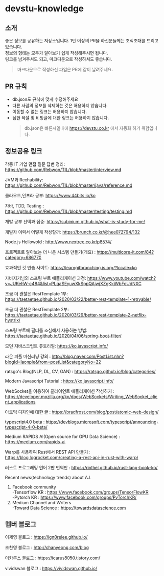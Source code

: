 # devstu-knowledge

## 소개

좋은 정보를 공유하는 저장소입니다.
1번 이상의 PR을 하신분들께는 조직초대를 드리고있습니다.  
정보의 형태는 모두가 알아보기 쉽게 작성해주시면 됩니다.  
링크를 남겨주셔도 되고, 마크다운으로 작성하셔도 좋습니다.

> 마크다운으로 작성하신 파일은 PR에 같이 날려주세요.

## PR 규칙

- db.json도 규칙에 맞게 수정해주세요
- 다른 사람의 정보를 삭제하는 것은 허용하지 않습니다.
- 이동할 수 없는 링크는 허용하지 않습니다.
- 심한 욕설 및 비방글에 대한 링크는 허용하지 않습니다.
  > db.json은 빠른시일내에 https://devstu.co.kr 에서 자동화 하기 위함입니다.

## 정보공유 링크

각종 IT 기업 면접 질문 답변 정리: https://github.com/Rebwon/TIL/blob/master/interview.md

JVM과 Rechability: https://github.com/Rebwon/TIL/blob/master/java/reference.md

클라우드,인프라 공부: https://www.44bits.io/ko

자바, TDD, Testing : https://github.com/Rebwon/TIL/blob/master/testing/testing.md

개발 공부 선택과 집중: https://subinium.github.io/what-is-study-for-me/

개발자 이력서 어떻게 작성할까: https://brunch.co.kr/@hee072794/132

Node.js Hellowold : http://www.nextree.co.kr/p8574/

프로젝트로 알아보는 더 나은 시스템 만들기(개요) : https://multicore-it.com/84?category=686770

효과적인 깃 연습 사이트: https://learngitbranching.js.org/?locale=ko

자바지기님의 스프링 부트 애플리케이션 과정: https://www.youtube.com/watch?v=JUKehW-c484&list=PLqaSEyuwXkSppQAjwjXZgKkjWbFoUdNXC

조금 더 괜찮은 RestTemplate 1부: https://taetaetae.github.io/2020/03/22/better-rest-template-1-retryable/

조금 더 괜찮은 RestTemplate 2부: https://taetaetae.github.io/2020/03/29/better-rest-template-2-netflix-hystrix/

스프링 부트에 필터를 조심해서 사용하는 방법: https://taetaetae.github.io/2020/04/06/spring-boot-filter/

모던 자바스크립트 튜토리얼: https://ko.javascript.info/

라온 피플 머신러닝 강의 : http://blog.naver.com/PostList.nhn?blogId=laonple&from=postList&categoryNo=22

ratsgo's Blog(NLP, DL, CV, GAN) : https://ratsgo.github.io/blog/categories/

Modern Javascript Tutorial : https://ko.javascript.info/

WebSocket을 이용하여 클라이언트 애플리케이션 작성하기 : https://developer.mozilla.org/ko/docs/WebSockets/Writing_WebSocket_client_applications

아토믹 디자인에 대한 글 : https://bradfrost.com/blog/post/atomic-web-design/

typescript4.0 beta : https://devblogs.microsoft.com/typescript/announcing-typescript-4-0-beta/

Medium RAPIDS AI(Open source for GPU Data Science) : https://medium.com/rapids-ai

Warp를 사용하여 Rust에서 REST API 만들기 : https://blog.logrocket.com/creating-a-rest-api-in-rust-with-warp/

러스트 프로그래밍 언어 2판 번역판 : https://rinthel.github.io/rust-lang-book-ko/

Recent news(technology trends) about A.I.<br/>

1. Facebook community<br/>
   -Tensorflow KR : https://www.facebook.com/groups/TensorFlowKR<br/>
   -Pytorch KR : https://www.facebook.com/groups/PyTorchKR/<br/>
2. Medium Channel and Writers<br/>
   -Toward Data Science : https://towardsdatascience.com

## 멤버 블로그

이제영 블로그 : https://ign0relee.github.io/

조찬영 블로그 : http://chanyeong.com/blog

이카루스 블로그 : https://icarus8050.tistory.com/

vividswan 블로그 : https://vividswan.github.io/
